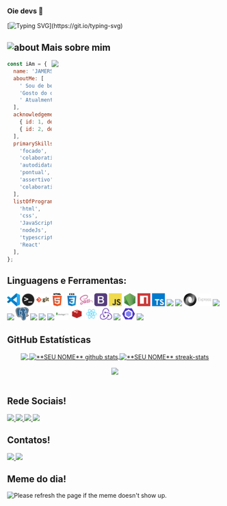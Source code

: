 
### Oie devs 👋

[![Typing SVG](https://readme-typing-svg.herokuapp.com?color=13832C&background=27272700&multiline=true&height=110&lines=Olhar+digital+n%C3%A3o+%C3%A9+saber+os+c%C3%B3digos;ou+linhas+de+comando%2C;%C3%A9+saber+o+que+fazer+com+eles+para+;chegar+em+algum+lugar!)](https://git.io/typing-svg)



## <img width="45" alt="about" src="https://raw.github.com/elizarov/elizarov/master/about.png"> Mais sobre mim

<img align="right" width="400" src="https://i.giphy.com/media/qgQUggAC3Pfv687qPC/giphy.webp" />

```js
const iAm = {
  name: 'JAMERSON FELIPE PEREIRA PAZ',
  aboutMe: [
    ' Sou de bem com a vida e acredito nas boas intenções das pesssoas.',
    'Gosto do convivio social,tecnologia, artes marciais, filmes e musica.',
    ' Atualmente sou trainee e estou no Programa Starter da Growdev.',
  ],
  acknowledgements: [
    { id: 1, design: ['Produto', 'Gráfico', 'UX/UI'] },
    { id: 2, developement: ['front-end', 'back-end'] },
  ],
  primarySkillset: [
    'focado',
    'colaborativo',
    'autodidata',
    'pontual', 
    'assertivo',
    'colaborativo'
  ],
  listOfProgrammingLanguages: [
    'html', 
    'css', 
    'JavaScript', 
    'nodeJs', 
    'typescript', 
    'React'
  ],
};
```

## **Linguagens e Ferramentas:**  

<code><img height="30" src="https://raw.githubusercontent.com/github/explore/80688e429a7d4ef2fca1e82350fe8e3517d3494d/topics/visual-studio-code/visual-studio-code.png"></code>
<code><img height="30" src="https://raw.githubusercontent.com/github/explore/80688e429a7d4ef2fca1e82350fe8e3517d3494d/topics/terminal/terminal.png"></code>
<code><img height="30" src="https://raw.githubusercontent.com/github/explore/80688e429a7d4ef2fca1e82350fe8e3517d3494d/topics/git/git.png"></code>
<code><img height="30" src="https://raw.githubusercontent.com/github/explore/80688e429a7d4ef2fca1e82350fe8e3517d3494d/topics/html/html.png"></code>
<code><img height="30" src="https://raw.githubusercontent.com/github/explore/80688e429a7d4ef2fca1e82350fe8e3517d3494d/topics/css/css.png"></code>
<code><img height="30" src="https://raw.githubusercontent.com/github/explore/80688e429a7d4ef2fca1e82350fe8e3517d3494d/topics/sass/sass.png"></code>
<code><img height="30" src="https://raw.githubusercontent.com/github/explore/80688e429a7d4ef2fca1e82350fe8e3517d3494d/topics/bootstrap/bootstrap.png"></code>
<code><img height="30" src="https://raw.githubusercontent.com/github/explore/80688e429a7d4ef2fca1e82350fe8e3517d3494d/topics/javascript/javascript.png"></code>
<code><img height="30" src="https://raw.githubusercontent.com/github/explore/80688e429a7d4ef2fca1e82350fe8e3517d3494d/topics/nodejs/nodejs.png"></code>
<code><img height="30" src="https://raw.githubusercontent.com/github/explore/80688e429a7d4ef2fca1e82350fe8e3517d3494d/topics/npm/npm.png"></code>
<code><img height="30" src="https://raw.githubusercontent.com/github/explore/80688e429a7d4ef2fca1e82350fe8e3517d3494d/topics/typescript/typescript.png"></code>
<code><img height="30" src="https://raw.githubusercontent.com/github/explore/80688e429a7d4ef2fca1e82350fe8e3517d3494d/topics/java.png"></code>
<code><img height="30" src="https://raw.githubusercontent.com/github/explore/80688e429a7d4ef2fca1e82350fe8e3517d3494d/topics/typescript/python.png"></code>
<code><img height="30" src="https://raw.githubusercontent.com/github/explore/80688e429a7d4ef2fca1e82350fe8e3517d3494d/topics/json/json.png"></code>
<code><img height="30" src="https://raw.githubusercontent.com/github/explore/80688e429a7d4ef2fca1e82350fe8e3517d3494d/topics/express/express.png"></code>
<code><img height="30" src="https://seeklogo.com/images/I/insomnia-logo-A35E09EB19-seeklogo.com.png"></code>
<code><img height="30" src="https://avatars.githubusercontent.com/u/32372333?s=200&v=4"></code>
<code><img height="30" src="https://raw.githubusercontent.com/github/explore/80688e429a7d4ef2fca1e82350fe8e3517d3494d/topics/postgresql/postgresql.png"></code>
<code><img height="30" src="https://avatars.githubusercontent.com/u/34743864?s=200&v=4"></code>
<code><img height="30" src="https://avatars.githubusercontent.com/u/20165699?s=200&v=4"></code>
<code><img height="30" src="https://avatars.githubusercontent.com/u/17219288?s=200&v=4"></code>
<code><img height="30" src="https://raw.githubusercontent.com/github/explore/80688e429a7d4ef2fca1e82350fe8e3517d3494d/topics/mongodb/mongodb.png"></code>
<code><img height="30" src="https://raw.githubusercontent.com/github/explore/80688e429a7d4ef2fca1e82350fe8e3517d3494d/topics/redis/redis.png"></code>
<code><img height="30" src="https://raw.githubusercontent.com/github/explore/80688e429a7d4ef2fca1e82350fe8e3517d3494d/topics/react/react.png"></code>
<code><img height="30" src="https://raw.githubusercontent.com/github/explore/80688e429a7d4ef2fca1e82350fe8e3517d3494d/topics/redux/redux.png"></code>
<code><img height="30" src="https://avatars.githubusercontent.com/u/33663932?s=200&v=4"></code>
<code><img height="30" src="https://raw.githubusercontent.com/github/explore/80688e429a7d4ef2fca1e82350fe8e3517d3494d/topics/eslint/eslint.png"></code>
<code><img height="30" src="https://avatars.githubusercontent.com/u/32196900?s=200&v=4"></code>


## **GitHub Estatísticas**
<div align="center">
<a href="https://github.com/Ljames666">
  <img align="center" src="https://github-readme-stats.vercel.app/api/top-langs/?username=Ljames666&theme=highcontrast&hide_langs_below=1" />
</a>

<a href="https://github.com/Ljames666">
 <img align="center" src="https://github-readme-stats.vercel.app/api?username=Ljames666&show_icons=true&theme=highcontrast&line_height=40" alt="**SEU NOME** github stats"/>
</a>
   
    
<a href="https://github.com/Ljames666">
 <img align="center" height=314 src="http://github-readme-streak-stats.herokuapp.com?user=Ljames666&theme=highcontrast&date_format=j%20M%5B%20Y%5D&ring=C2CB12&currStreakLabel=C2CB12&fire=C2CB12&sideNums=00FEFE&currStreakNum=00FEFE" alt="**SEU NOME** streak-stats"/>
</a>
 
 </br>
  </br>
<img  src="https://github-profile-trophy.vercel.app/?username=Ljames666&theme=highcontrast&title=Stars,Followers,Commit,Repo&margin-w=30&margin-h=30&row=1&column=4&no-frame=true" />
</div>



</br>

## **Rede Sociais!**

<a href="https://twitter.com/Ljames666Ljames">
  <img src="https://img.shields.io/badge/Twitter-1DA1F2?style=for-the-badge&logo=twitter&logoColor=white" />  
</a>
<a href="https://www.facebook.com/jamerson.paz/">
  <img src="https://img.shields.io/badge/Facebook-1877F2?style=for-the-badge&logo=facebook&logoColor=white" /> 
</a>
<a href="https://www.instagram.com/pazjamerson/">
  <img src="https://img.shields.io/badge/Instagram-E4405F?style=for-the-badge&logo=instagram&logoColor=white" />  
</a>
<a href="https://www.linkedin.com/in/jamerson-paz/">
  <img src="https://img.shields.io/badge/LinkedIn-0077B5?style=for-the-badge&logo=linkedin&logoColor=white" />
</a>

</br>

## **Contatos!**

<a href="https://api.whatsapp.com/send/?phone=5555981155124">
  <img src="https://img.shields.io/badge/WhatsApp-25D366?style=for-the-badge&logo=whatsapp&logoColor=white" />  
</a>
<a href="https://t.me/pazJamerson/">
  <img src="https://img.shields.io/badge/Telegram-2CA5E0?style=for-the-badge&logo=telegram&logoColor=white" />
</a>
<br/>

## **Meme do dia!**
<img src='https://random-memer.herokuapp.com/' title="Meme" alt="Please refresh the page if the meme doesn't show up.">
